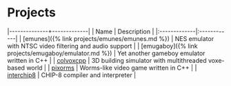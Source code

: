 # Projects

|--------------+-------------|
| Name         | Description |
|:-------------|:------------|
| [emunes]({% link projects/emunes/emunes.md %})       | NES emulator with NTSC video filtering and audio support |
| [emugaboy]({% link projects/emugaboy/emulator.md %})      | Yet another gameboy emulator written in C++   |
| [colvoxcpp](https://github.com/donqustix/colvox-cpp)   | 3D building simulator with multithreaded voxe-based world |
| [pixorms](https://github.com/donqustix/pixorms)       | Worms-like video game written in C++   |
| [interchip8](https://github.com/donqustix/interchip8)       | CHIP-8 compiler and interpreter |


